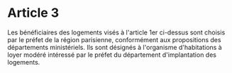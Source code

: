 # Article 3

Les bénéficiaires des logements visés à l'article 1er ci-dessus sont choisis par le préfet de la région parisienne, conformément aux propositions des départements ministériels. Ils sont désignés à l'organisme d'habitations à loyer modéré intéressé par le préfet du département d'implantation des logements.
